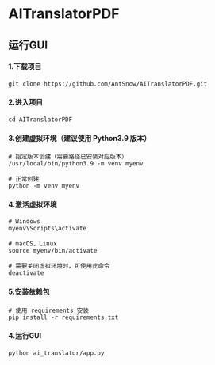 # AITranslatorPDF

## 运行GUI

#### 1.下载项目

```
git clone https://github.com/AntSnow/AITranslatorPDF.git
```

#### 2.进入项目

```
cd AITranslatorPDF
```


#### 3.创建虚拟环境（建议使用 Python3.9 版本）

```
# 指定版本创建（需要路径已安装对应版本）
/usr/local/bin/python3.9 -m venv myenv

# 正常创建
python -m venv myenv
```

#### 4.激活虚拟环境

```
# Windows
myenv\Scripts\activate

# macOS、Linux
source myenv/bin/activate

# 需要关闭虚拟环境时，可使用此命令
deactivate
```

#### 5.安装依赖包

```
# 使用 requirements 安装
pip install -r requirements.txt
```

#### 4.运行GUI

```
python ai_translator/app.py
```

